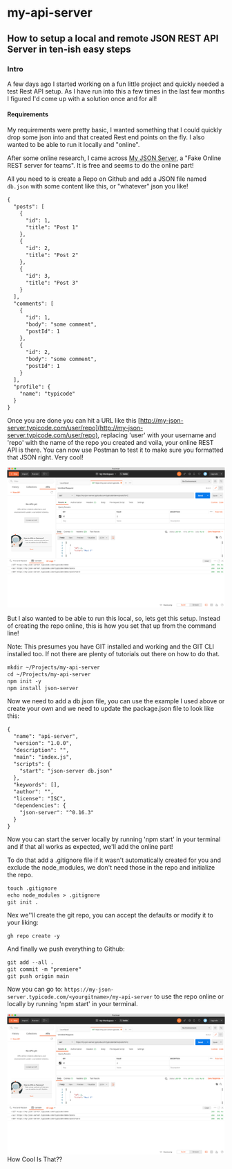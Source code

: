 # my-api-server

## How to setup a local and remote JSON REST API Server in ten-ish easy steps

### Intro

A few days ago I started working on a fun little project and quickly needed a test Rest API setup. As I have run into this a few times in the last few months I figured I'd come up with a solution once and for all!

#### Requirements

My requirements were pretty basic, I wanted something that I could quickly drop some json into and that created Rest end points on the fly. I also wanted to be able to run it locally and "online".

After some online research, I came across [My JSON Server](https://my-json-server.typicode.com), a "Fake Online REST server for teams". It is free and seems to do the online part!

All you need to is create a Repo on Github and add a JSON file named `db.json` with some content like this, or "whatever" json you like!


```
{
  "posts": [
    {
      "id": 1,
      "title": "Post 1"
    },
    {
      "id": 2,
      "title": "Post 2"
    },
    {
      "id": 3,
      "title": "Post 3"
    }
  ],
  "comments": [
    {
      "id": 1,
      "body": "some comment",
      "postId": 1
    },
    {
      "id": 2,
      "body": "some comment",
      "postId": 1
    }
  ],
  "profile": {
    "name": "typicode"
  }
}
```

Once you are done you can hit a URL like this [http://my-json-server.typicode.com/user/repo](http://my-json-server.typicode.com/user/repo), replacing 'user' with your username and 'repo' with the name of the repo you created and voila, your online REST API is there. You can now use Postman to test it to make sure you formatted that JSON right. Very cool!

![Postman](https://github.com/cashoefman/my-api-server/blob/main/images/Postman.png?raw=true)

But I also wanted to be able to run this local, so, lets get this setup. Instead of creating the repo online, this is how you set that up from the command line!

Note: This presumes you have GIT installed and working and the GIT CLI installed too. If not there are plenty of tutorials out there on how to do that.
```
mkdir ~/Projects/my-api-server
cd ~/Projects/my-api-server
npm init -y
npm install json-server
```
Now we need to add a db.json file, you can use the example I used above or create your own and we need to update the package.json file to look like this:
```
{
  "name": "api-server",
  "version": "1.0.0",
  "description": "",
  "main": "index.js",
  "scripts": {
    "start": "json-server db.json"
  },
  "keywords": [],
  "author": "",
  "license": "ISC",
  "dependencies": {
    "json-server": "^0.16.3"
  }
}
```
Now you can start the server locally by running 'npm start' in your terminal and if that all works as expected, we'll add the online part! 

To do that add a .gitignore file if it wasn't automatically created for you and exclude the node_modules, we don't need those in the repo and initialize the repo.
```
touch .gitignore
echo node_modules > .gitignore
git init .
```
Nex we''ll create the git repo, you can accept the defaults or modify it to your liking:
````
gh repo create -y
````
And finally we push everything to Github:
```
git add --all .
git commit -m "premiere"
git push origin main
```
Now you can go to: `https://my-json-server.typicode.com/<yourgitname>/my-api-server` to use the repo online or locally by running 'npm start' in your terminal.

![Postman](https://github.com/cashoefman/my-api-server/blob/main/images/Postman.png?raw=true)
How Cool Is That??
